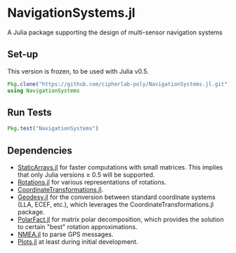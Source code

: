 # NavigationSystems.jl
A Julia package supporting the design of multi-sensor navigation systems


## Set-up ##

This version is frozen, to be used with Julia v0.5.

```julia
Pkg.clone("https://github.com/cipherlab-poly/NavigationSystems.jl.git")
using NavigationSystems
```


## Run Tests ##

```julia
Pkg.test("NavigationSystems")
```


## Dependencies

- [StaticArrays.jl](https://github.com/JuliaArrays/StaticArrays.jl) for faster computations with small matrices. This implies that only Julia versions ≥ 0.5 will be supported.
- [Rotations.jl](https://github.com/FugroRoames/Rotations.jl) for various representations of rotations. 
- [CoordinateTransformations.jl](https://github.com/FugroRoames/CoordinateTransformations.jl).
- [Geodesy.jl](https://github.com/JuliaGeo/Geodesy.jl) for the conversion between standard coordinate systems (LLA, ECEF, etc.), which leverages the CoordinateTransformations.jl package.
- [PolarFact.jl](https://github.com/weijianzhang/PolarFact.jl) for matrix polar decomposition, which provides the solution to certain "best" rotation approximations.
- [NMEA.jl](https://github.com/furface/NMEA.jl) to parse GPS messages.
- [Plots.jl](https://github.com/JuliaPlots/Plots.jl) at least during initial development.